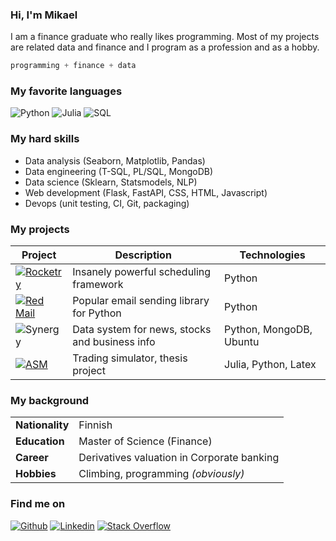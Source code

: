 ### Hi, I'm Mikael


I am a finance graduate who really likes programming. Most of my projects
are related data and finance and I program as a profession and as a hobby.

```julia
programming + finance + data
```

### My favorite languages

![Python](https://img.shields.io/badge/Python-FFD43B?style=for-the-badge&logo=python&logoColor=darkgreen)
![Julia](https://img.shields.io/badge/Julia-9558B2?style=for-the-badge&logo=julia&logoColor=white)
![SQL](https://img.shields.io/badge/SQL-739fff?style=for-the-badge&logo=sqlite&logoColor=white)

### My hard skills

- Data analysis (Seaborn, Matplotlib, Pandas)
- Data engineering (T-SQL, PL/SQL, MongoDB)
- Data science (Sklearn, Statsmodels, NLP)
- Web development (Flask, FastAPI, CSS, HTML, Javascript)
- Devops (unit testing, CI, Git, packaging)

### My projects

| Project                                                                                                                                                                                     | Description                                         | Technologies                |
| ------------------------------------------------------------------------------------------------------------------------------------------------------------------------------------------- | --------------------------------------------------- | --------------------------- |
| [![Rocketry](https://img.shields.io/badge/Rocketry-A40606?style=for-the-badge&logo=python&logoColor=blue&color=white)](https://github.com/Miksus/red-engine)                                | Insanely powerful scheduling framework              | Python                      |
| [![Red Mail](https://img.shields.io/badge/Red%20Mail-A40606?style=for-the-badge&logo=python&logoColor=white&color=darkred)](https://github.com/Miksus/red-engine)                           | Popular email sending library for Python            | Python                      |
| ![Synergy](https://img.shields.io/badge/Synergy-07129C?style=for-the-badge&logo=ubuntu&logoColor=white)                                                                                     | Data system for news, stocks and business info      | Python, MongoDB, Ubuntu     |
| [![ASM](https://img.shields.io/badge/Artificial%20Stock%20Market-9558B2?style=for-the-badge&logo=julia&logoColor=white)](https://github.com/Miksus/thesis-computational-artificial-market)  | Trading simulator, thesis project                   | Julia, Python, Latex        |


### My background

|                |                                            |
|----------------|--------------------------------------------|
|**Nationality** |Finnish                                     |
|**Education**   |Master of Science (Finance)                 |
|**Career**      |Derivatives valuation in Corporate banking  |
|**Hobbies**     |Climbing, programming *(obviously)*         |


### Find me on

[![Github](https://img.shields.io/badge/GitHub-100000?style=for-the-badge&logo=github&logoColor=white)](https://github.com/Miksus)
[![Linkedin](https://img.shields.io/badge/LinkedIn-0077B5?style=for-the-badge&logo=linkedin&logoColor=white)](https://www.linkedin.com/in/mikael-koli/)
[![Stack Overflow](https://img.shields.io/badge/Stack%20Overflow-0077B5?style=for-the-badge&logo=stackoverflow&color=white)](https://stackoverflow.com/users/13696660/miksus)